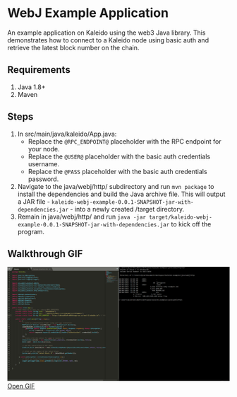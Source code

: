 # WebJ Example Application
An example application on Kaleido using the web3 Java library. This demonstrates how to connect to a Kaleido node using basic auth and retrieve the latest block number on the chain.

## Requirements

1. Java 1.8+
2. Maven

## Steps
1. In src/main/java/kaleido/App.java:
    + Replace the `@RPC_ENDPOINT@` placeholder with the RPC endpoint for your node.
    + Replace the `@USER@` placeholder with the basic auth credentials username.
    + Replace the `@PASS` placeholder with the basic auth credentials password.
2. Navigate to the java/webj/http/ subdirectory and run `mvn package` to install the dependencies and build the Java archive file.  This will output a JAR file - `kaleido-webj-example-0.0.1-SNAPSHOT-jar-with-dependencies.jar` - into a newly created /target directory.
3. Remain in java/webj/http/ and run `java -jar target/kaleido-webj-example-0.0.1-SNAPSHOT-jar-with-dependencies.jar` to kick off the program.

## Walkthrough GIF

![WebJ Example Gif](../WebjExample.gif "WebJ Example GIF")
<a href="https://raw.githubusercontent.com/kaleido-io/kaleido-examples/master/java/webj/WebjExample.gif">Open GIF</a>
